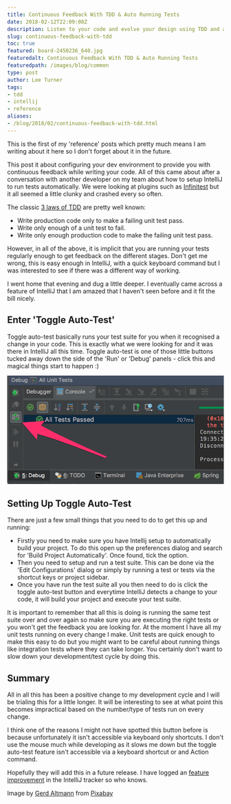 ```yaml
---
title: Continuous Feedback With TDD & Auto Running Tests
date: 2018-02-12T22:09:08Z
description: Listen to your code and evolve your design using TDD and auto running tests.
slug: continuous-feedback-with-tdd
toc: true
featured: board-2450236_640.jpg
featuredalt: Continuous Feedback With TDD & Auto Running Tests
featuredpath: /images/blog/common
type: post
author: Lee Turner 
tags:
- tdd
- intellij
- reference
aliases:
- /blog/2018/02/continuous-feedback-with-tdd.html
---
```

This is the first of my 'reference' posts which pretty much means I am writing about it here so I don't forget about it in the future.

This post it about configuring your dev environment to provide you with continuous feedback while writing your code.  All of this came about after a conversation with another developer on my team about how to setup IntelliJ to run tests automatically.  We were looking at plugins such as [Infinitest](https://infinitest.github.io) but it all seemed a little clunky and crashed every so often.

The classic [3 laws of TDD](http://butunclebob.com/ArticleS.UncleBob.TheThreeRulesOfTdd) are pretty well known:

* Write production code only to make a failing unit test pass.
* Write only enough of a unit test to fail.
* Write only enough production code to make the failing unit test pass.

However, in all of the above, it is implicit that you are running your tests regularly enough to get feedback on the different stages.  Don't get me wrong, this is easy enough in IntelliJ, with a quick keyboard command but I was interested to see if there was a different way of working.

I went home that evening and dug a little deeper.  I eventually came across a feature of IntelliJ that I am amazed that I haven't seen before and it fit the bill nicely.

## Enter 'Toggle Auto-Test'

Toggle auto-test basically runs your test suite for you when it recognised a change in your code.  This is exactly what we were looking for and it was there in IntelliJ all this time.  Toggle auto-test is one of those little buttons tucked away down the side of the 'Run' or 'Debug' panels - click this and magical things start to happen :)

![Toggle Auto-Test In IntelliJ](/images/blog/2018-02-12-continuous-feedback-with-tdd/toggle-auto-test-intellij.png)

## Setting Up Toggle Auto-Test

There are just a few small things that you need to do to get this up and running:

* Firstly you need to make sure you have Intellij setup to automatically build your project.  To do this open up the preferences dialog and search for 'Build Project Automatically'.  Once found, tick the option.
* Then you need to setup and run a test suite.  This can be done via the 'Edit Configurations' dialog or simply by running a test or tests via the shortcut keys or project sidebar.
* Once you have run the test suite all you then need to do is click the toggle auto-test button and everytime IntelliJ detects a change to your code, it will build your project and execute your test suite.

It is important to remember that all this is doing is running the same test suite over and over again so make sure you are executing the right tests or you won't get the feedback you are looking for.  At the moment I have all my unit tests running on every change I make.  Unit tests are quick enough to make this easy to do but you might want to be careful about running things like integration tests where they can take longer.  You certainly don't want to slow down your development/test cycle by doing this.

## Summary

All in all this has been a positive change to my development cycle and I will be trialing this for a little longer.  It will be interesting to see at what point this becomes impractical based on the number/type of tests run on every change.

I think one of the reasons I might not have spotted this button before is because unfortunately it isn't accessible via keyboard only shortcuts.  I don't use the mouse much while developing as it slows me down but the toggle auto-test feature isn't accessible via a keyboard shortcut or and Action command.

Hopefully they will add this in a future release.  I have logged an [feature improvement](https://youtrack.jetbrains.com/issue/IDEA-186112) in the IntelliJ tracker so who knows.

Image by [Gerd Altmann](https://pixabay.com/users/geralt-9301/?utm_source=link-attribution&amp;utm_medium=referral&amp;utm_campaign=image&amp;utm_content=2450236) from [Pixabay](https://pixabay.com/?utm_source=link-attribution&amp;utm_medium=referral&amp;utm_campaign=image&amp;utm_content=2450236)
